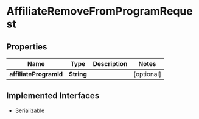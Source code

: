 

# AffiliateRemoveFromProgramRequest


## Properties

| Name | Type | Description | Notes |
|------------ | ------------- | ------------- | -------------|
|**affiliateProgramId** | **String** |  |  [optional] |


## Implemented Interfaces

* Serializable

